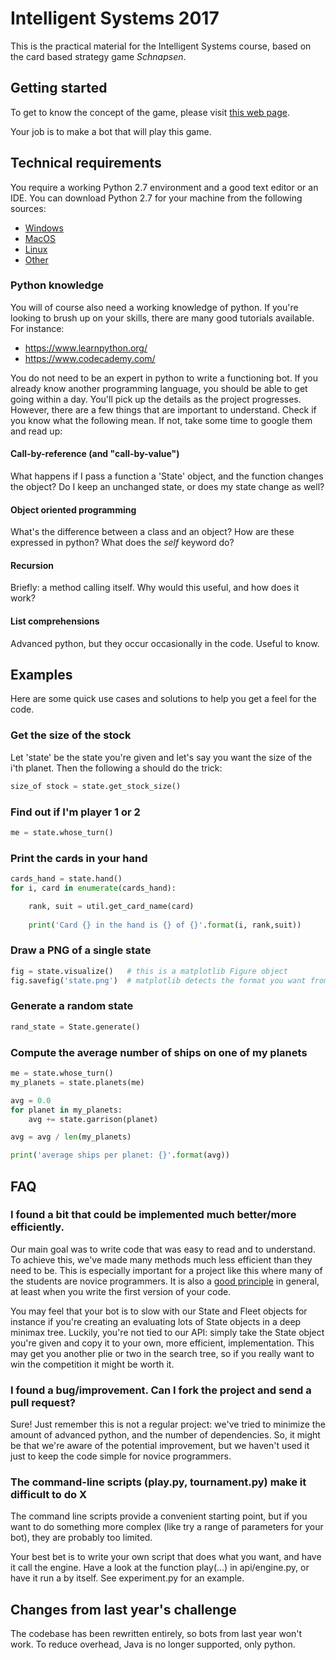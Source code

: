 Intelligent Systems 2017
========================
This is the practical material for the Intelligent Systems course, based on the
card based strategy game _Schnapsen_.

## Getting started

To get to know the concept of the game, please visit 
[this web page](https://www.pagat.com/marriage/schnaps.html).

Your job is to make a bot that will play this game. 

## Technical requirements

You require a working Python 2.7 environment and a good text editor or an IDE. You can download Python 2.7 for your machine from the following sources:  
* [Windows](https://www.python.org/downloads/windows/)  
* [MacOS](https://www.python.org/downloads/mac-osx/)  
* [Linux](https://www.python.org/downloads/source/)
* [Other](https://www.python.org/download/other/)

### Python knowledge

You will of course also need a working knowledge of python. If you're looking to 
brush up on your skills, there are many good tutorials available. For instance:
 * https://www.learnpython.org/
 * https://www.codecademy.com/ 
 
You do not need to be an expert in python to write a functioning bot. If you
already know another programming language, you should be able to get going within 
a day. You'll pick up the details as the project progresses. However, there are 
a few things that are important to understand. Check if you know what the 
following mean. If not, take some time to google them and read up:

#### Call-by-reference (and "call-by-value")

What happens if I pass a function a 'State' object, and the function changes the
object? Do I keep an unchanged state, or does my state change as well? 

#### Object oriented programming

What's the difference between a class and an object? How are these expressed in python? 
What does the _self_ keyword do?

#### Recursion

Briefly: a method calling itself. Why would this useful, and how does it work?

#### List comprehensions

Advanced python, but they occur occasionally in the code. Useful to know.

## Examples

Here are some quick use cases and solutions to help you get a feel for the code.

### Get the size of the stock
Let 'state' be the state you're given and let's say you want the size of the i'th planet. Then the following a should do the trick:
```python
size_of stock = state.get_stock_size()
```

### Find out if I'm player 1 or 2

```python
me = state.whose_turn()
```

### Print the cards in your hand

```python
cards_hand = state.hand()
for i, card in enumerate(cards_hand):

    rank, suit = util.get_card_name(card)
    
    print('Card {} in the hand is {} of {}'.format(i, rank,suit))
```

### Draw a PNG of a single state
```python
fig = state.visualize()   # this is a matplotlib Figure object
fig.savefig('state.png')  # matplotlib detects the format you want from the extension you use
```

### Generate a random state
```python
rand_state = State.generate()
```
### Compute the average number of ships on one of my planets

```python
me = state.whose_turn()
my_planets = state.planets(me)

avg = 0.0
for planet in my_planets:
    avg += state.garrison(planet)

avg = avg / len(my_planets)

print('average ships per planet: {}'.format(avg))
```

## FAQ

### I found a bit that could be implemented much better/more efficiently.

Our main goal was to write code that was easy to read and to understand. To achieve
this, we've made many methods much less efficient than they need to be. This
is especially important for a project like this where many of the students are 
novice programmers. It is also a 
[good principle](https://en.wikipedia.org/wiki/Program_optimization#When_to_optimize) 
in general, at least when you write the first version of your code.

You may feel that your bot is to slow with our State and Fleet objects for 
instance if you're creating an evaluating lots of State objects in a deep
minimax tree. Luckily, you're not tied to our API: simply take the State object 
you're given and copy it to your own, more efficient, implementation. This may 
get you another plie or two in the search tree, so if you really want to win the 
competition it might be worth it.  

### I found a bug/improvement. Can I fork the project and send a pull request?

Sure! Just remember this is not a regular project: we've tried to minimize the 
amount of advanced python, and the number of dependencies. So, it might be that 
we're aware of the potential improvement, but we haven't used it just to keep the 
code simple for novice programmers.  

### The command-line scripts (play.py, tournament.py) make it difficult to do X

The command line scripts provide a convenient starting point, but if you want to do 
something more complex (like try a range of parameters for your bot), they are probably 
too limited. 

Your best bet is to write your own script that does what you want, and have it call the 
engine. Have a look at the function play(...) in  api/engine.py, or have it run a by 
itself. See experiment.py for an example.

## Changes from last year's challenge

The codebase has been rewritten entirely, so bots from last year won't work. To
reduce overhead, Java is no longer supported, only python.
